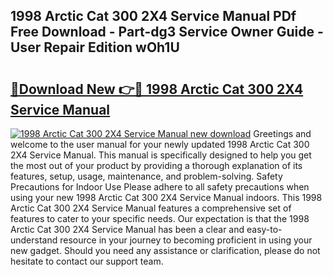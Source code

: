 ## 1998 Arctic Cat 300 2X4 Service Manual PDf Free Download - Part-dg3 Service Owner Guide - User Repair Edition wOh1U

# <h2><a href="http://bc76227.oget.top/?id=1998+Arctic+Cat+300+2X4+Service+Manual">🔗Download New 👉🔴 1998 Arctic Cat 300 2X4 Service Manual</a></h2>

[![1998 Arctic Cat 300 2X4 Service Manual new download](https://i.imgur.com/5g1atiW.png)](http://bc76227.oget.top/?id=1998+Arctic+Cat+300+2X4+Service+Manual)
Greetings and welcome to the user manual for your newly updated 1998 Arctic Cat 300 2X4 Service Manual. This manual is specifically designed to help you get the most out of your product by providing a thorough explanation of its features, setup, usage, maintenance, and problem-solving. Safety Precautions for Indoor Use Please adhere to all safety precautions when using your new 1998 Arctic Cat 300 2X4 Service Manual indoors. This 1998 Arctic Cat 300 2X4 Service Manual features a comprehensive set of features to cater to your specific needs. Our expectation is that the 1998 Arctic Cat 300 2X4 Service Manual has been a clear and easy-to-understand resource in your journey to becoming proficient in using your new gadget. Should you need any assistance or clarification, please do not hesitate to contact our support team.

